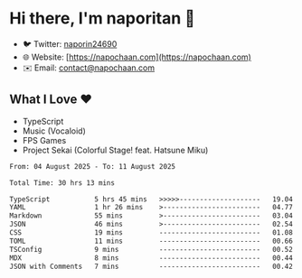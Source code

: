 # Hi there, I'm naporitan 👋

- 🐦 Twitter: [naporin24690](https://twitter.com/naporin24690)
- 🌐 Website: [https://napochaan.com](https://napochaan.com)
- ✉️ Email: [contact@napochaan.com](mailto:contact@napochaan.com)

## What I Love ❤️
- TypeScript
- Music (Vocaloid)
- FPS Games
- Project Sekai (Colorful Stage! feat. Hatsune Miku)

<!--START_SECTION:waka-->

```txt
From: 04 August 2025 - To: 11 August 2025

Total Time: 30 hrs 13 mins

TypeScript           5 hrs 45 mins   >>>>>--------------------   19.04 %
YAML                 1 hr 26 mins    >------------------------   04.77 %
Markdown             55 mins         >------------------------   03.04 %
JSON                 46 mins         >------------------------   02.54 %
CSS                  19 mins         -------------------------   01.08 %
TOML                 11 mins         -------------------------   00.66 %
TSConfig             9 mins          -------------------------   00.52 %
MDX                  8 mins          -------------------------   00.44 %
JSON with Comments   7 mins          -------------------------   00.42 %
```

<!--END_SECTION:waka-->

